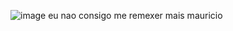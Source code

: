 ![image](https://github.com/user-attachments/assets/4f3e941d-7382-4c04-a6f2-51abc97066e7)
eu nao consigo me remexer mais mauricio
